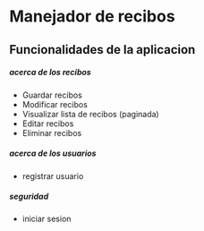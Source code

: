 # Manejador de recibos

## Funcionalidades de la aplicacion 

##### acerca de los recibos
- Guardar recibos
- Modificar recibos 
- Visualizar lista de recibos (paginada)
- Editar recibos  
- Eliminar recibos

##### acerca de los usuarios
- registrar usuario

##### seguridad 
- iniciar sesion

